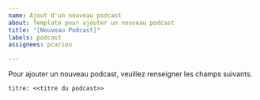 ```yaml
---
name: Ajout d'un nouveau podcast
about: Template pour ajouter un nouveau podcast
title: "[Nouveau Podcast]"
labels: podcast
assignees: pcarion

---
```


Pour ajouter un nouveau podcast, veuillez renseigner les champs suivants.

```
titre: <<titre du podcast>>
```
